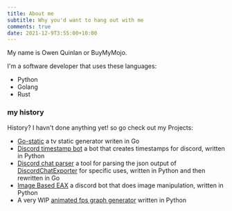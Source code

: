 ```yaml
---
title: About me
subtitle: Why you'd want to hang out with me
comments: true
date: 2021-12-9T3:55:00+10:00
---
```



My name is Owen Quinlan or BuyMyMojo.


I'm a software developer that uses these languages:


   - Python
   - Golang
   - Rust


### my history


History? I havn't done anything yet! so go check out my Projects:


   - [Go-static](https://gitlab.com/BuyMyMojo/go-static) a tv static generator writen in Go
   - [Discord timestamp bot](https://gitlab.com/BuyMyMojo/discord-timestamp-bot) a bot that creates timestamps for discord, written in Python
   - [Discord chat parser](https://gitlab.com/BuyMyMojo/discord-chat-parser) a tool for parsing the json output of [DiscordChatExporter](https://github.com/Tyrrrz/DiscordChatExporter) for specific uses, written in Python and then rewritten in Go
   - [Image Based EAX](https://gitlab.com/BuyMyMojo/Image-Based-EAX) a discord bot that does image manipulation, written in Python
   - A very WIP [animated fps graph generator](https://gitlab.com/BuyMyMojo/Video-FPS-overlay) written in Python
